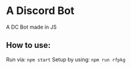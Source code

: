 # A Discord Bot
A DC Bot made in JS

## How to use:
Run via: `npm start`
Setup by using: `npm run rfpkg`
